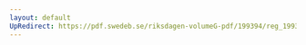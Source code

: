 ```yaml
---
layout: default
UpRedirect: https://pdf.swedeb.se/riksdagen-volumeG-pdf/199394/reg_199394/reg_199394_0402.pdf
---
```

